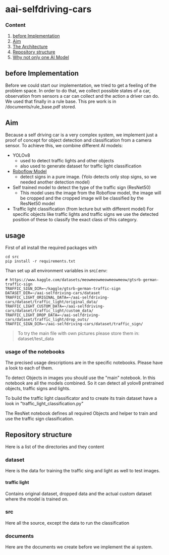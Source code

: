 # aai-selfdriving-cars
### Content
1.  [before Implementation](#before-implementation)
2.  [Aim](#aim)
3.  [The Architecture](#the-architecture)
4.  [Repository structure](#repository-structure)
5. [Why not only one AI Model](#why-not-only-one-ai-model)

## before Implementation
Before we could start our implementation, we tried to get a feeling of the problem space.
In order to do that, we collect possible states of a car, observation from sensors a car can collect and the action a driver can do.  We used that finally in a rule base.
This pre work is in /documents/rule_base.pdf stored.



## Aim
Because a self driving car is a very complex system, we implement just a proof of concept for object detection and classification from a camera sensor.
To achieve this, we combine different AI models:

* YOLOv8 
  * used to detect traffic lights and other objects
  * also used to generate dataset for traffic light classification
* [Roboflow Model](https://universe.roboflow.com/tu-wien-pfowz/traffic-sign-detection-yolov8/model/3)
    * detect signs in a pure image. (Yolo detects only stop signs, so we needed another detection model)
* Self trained model to detect the type of the traffic sign (ResNet50)
    *  This model uses the image from the Roboflow model, the image will be cropped and the cropped image will be classified by the ResNet50 model
* Traffic light classification (from lecture but with different model)
For specific objects like traffic lights and traffic signs we use the detected position of these to classify the exact class of this category.


## usage
First of all install the required packages with
```
cd src
pip install -r requirements.txt
```

Than set up all environment variables in src/.env:
```
# https://www.kaggle.com/datasets/meowmeowmeowmeowmeow/gtsrb-german-traffic-sign
TRAFFIC_SIGN_DIR=~/kaggle/gtsrb-german-traffic-sign
DATASET_DIR=~/aai-selfdriving-cars/dataset
TRAFFIC_LIGHT_ORIGINAL_DATA=~/aai-selfdriving-cars/dataset/traffic_light/original_data/
TRAFFIC_LIGHT_CUSTOM_DATA=~/aai-selfdriving-cars/dataset/traffic_light/custom_data/
TRAFFIC_LIGHT_DROP_DATA=~/aai-selfdriving-cars/dataset/traffic_light/drop_outs/
TRAFFIC_SIGN_DIR=~/aai-selfdriving-cars/dataset/traffic_sign/
```
> To try the main file with own pictures please store them in:
> dataset/test_data

### usage of the notebooks
The precised usage descriptions are in the specific notebooks.
Please have a look to each of them.

To detect Objects in images you should use the "main" notebook.
In this notebook are all the models combined.
So it can detect all yolov8 pretrained objects, traffic signs and lights.

To build the traffic light classificator and to create its train dataset have a look in "traffic_light_classification.py"

The ResNet notebook defines all required Objects and helper to train and use the traffic sign classification.

## Repository structure
Here is a list of the directories and they content

### dataset
Here is the data for training the traffic sing and light as well to test images.

#### traffic light
Contains original dataset, dropped data and the actual custom dataset where the model is trained on.

### src
Here all the source, except the data to run the classification

### documents
Here are the documents we create before we implement the ai system.